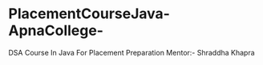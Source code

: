 # PlacementCourseJava-ApnaCollege-
DSA Course In Java For Placement Preparation Mentor:- Shraddha Khapra
